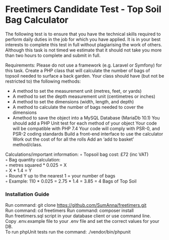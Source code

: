 # Freetimers Candidate Test - Top Soil Bag Calculator

The following test is to ensure that you have the technical skills required to perform daily
duties in the job for which you have applied. It is in your best interests to complete this test
in full without plagiarising the work of others.
Although this task is not timed we estimate that it should not take you more than two hours
to complete and submit in full.

Requirements:
Please do not use a framework (e.g. Laravel or Symfony) for this task.
Create a PHP class that will calculate the number of bags of topsoil needed to surface a
back garden.
Your class should have (but not be restricted to) the following methods:
* A method to set the measurement unit (metres, feet, or yards)
* A method to set the depth measurement unit (centimetres or inches)
* A method to set the dimensions (width, length, and depth)
* A method to calculate the number of bags needed to cover the dimensions
* Amethod to save the object into a MySQL Database (MariaDb 10.1)
You should add a PHP Unit test for each method of your object
Your code will be compatible with PHP 7.4
Your code will comply with PSR-0, and PSR-2 coding standards
Build a front-end interface to use the calculator
Work out the cost of for all the rolls
Add an ‘add to basket’ method/class.

Calculations/important information:
◦ Topsoil bag cost: £72 (inc VAT)<br />
◦ Bag quantity calculation:<br />
◦ metres squared * 0.025 = X<br />
◦ X * 1.4 = Y<br />
◦ Round Y up to the nearest 1 = your number of bags<br />
◦ Example: 110 * 0.025 = 2.75 * 1.4 = 3.85 = 4 Bags of Top Soil<br />

### Installation Guide
Run command: git clone https://github.com/SumAnna/freetimers.git<br />
Run command: cd freetimers
Run command: composer install<br />
Run freetimers.sql script in your database client or use command line.<br />
Copy .env.example file to your .env file and set the correct values for your DB.<br />
To run phpUnit tests run the command: ./vendor/bin/phpunit<br />
